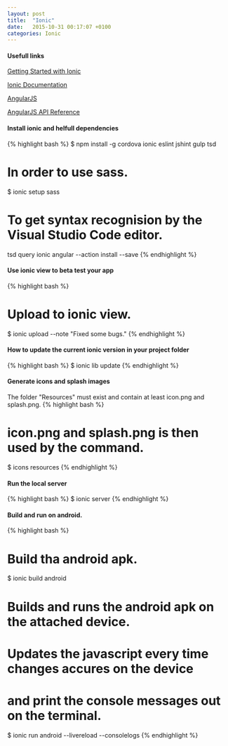 ```yaml
---
layout: post
title:  "Ionic"
date:   2015-10-31 00:17:07 +0100
categories: Ionic
---
```


#### Usefull links
[Getting Started with Ionic](http://ionicframework.com/getting-started/)

[Ionic Documentation](http://ionicframework.com/getting-started/)

[AngularJS](https://angularjs.org/)

[AngularJS API Reference](https://docs.angularjs.org/api)

#### Install ionic and helfull dependencies
{% highlight bash %}
$ npm install -g cordova ionic eslint jshint gulp tsd
# In order to use sass.
$ ionic setup sass
# To get syntax recognision by the Visual Studio Code editor.
tsd query ionic angular --action install --save
{% endhighlight %}
#### Use ionic view to beta test your app
{% highlight bash %}
# Upload to ionic view. 
$ ionic upload --note "Fixed some bugs."
{% endhighlight %}

#### How to update the current ionic version in your project folder
{% highlight bash %}
$ ionic lib update
{% endhighlight %}

#### Generate icons and splash images
The folder "Resources" must exist and contain at least icon.png and splash.png.
{% highlight bash %}
# icon.png and splash.png is then used by the command.
$ icons resources
{% endhighlight %}

#### Run the local server
{% highlight bash %}
$ ionic server
{% endhighlight %}

#### Build and run on android.
{% highlight bash %}
# Build tha android apk.
$ ionic build android
# Builds and runs the android apk on the attached device.
# Updates the javascript every time changes accures on the device
# and print the console messages out on the terminal.
$ ionic run android --livereload --consolelogs
{% endhighlight %}
